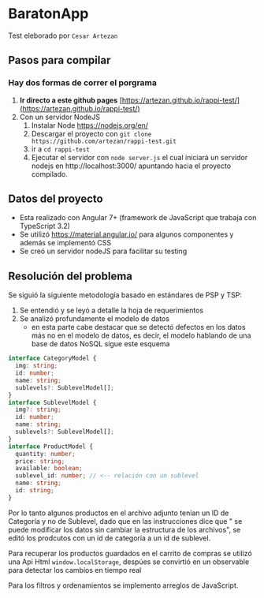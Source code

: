 # BaratonApp

Test eleborado por `Cesar Artezan`

## Pasos para compilar

### Hay dos formas de correr el porgrama

1. **Ir directo a este github pages** [https://artezan.github.io/rappi-test/](https://artezan.github.io/rappi-test/)
2. Con un servidor NodeJS
   1. Instalar Node https://nodejs.org/en/
   2. Descargar el proyecto con `git clone https://github.com/artezan/rappi-test.git`
   3. ir a `cd rappi-test`
   4. Ejecutar el servidor con `node server.js` el cual iniciará un servidor nodejs en http://localhost:3000/ apuntando hacia el proyecto compilado.

## Datos del proyecto

- Esta realizado con Angular 7+ (framework de JavaScript que trabaja con TypeScript 3.2)
- Se utilizó https://material.angular.io/ para algunos componentes y además se implementó CSS
- Se creó un servidor nodeJS para facilitar su testing

## Resolución del problema

Se siguió la siguiente metodología basado en estándares de PSP y TSP:

1. Se entendió y se leyó a detalle la hoja de requerimientos
2. Se analizó profundamente el modelo de datos
   - en esta parte cabe destacar que se detectó defectos en los datos más no en el modelo de datos, es decir, el modelo hablando de una base de datos NoSQL sigue este esquema

```typescript
interface CategoryModel {
  img: string;
  id: number;
  name: string;
  sublevels?: SublevelModel[];
}
interface SublevelModel {
  img?: string;
  id: number;
  name: string;
  sublevels?: SublevelModel[];
}
interface ProductModel {
  quantity: number;
  price: string;
  available: boolean;
  sublevel_id: number; // <-- relación con un sublevel
  name: string;
  id: string;
}
```

Por lo tanto algunos productos en el archivo adjunto tenían un ID de Categoría y no de Sublevel, dado que en las instrucciones dice que " se puede modificar los datos sin cambiar la estructura de los archivos", se editó los prodcutos con un id de categoría a un id de sublevel.

Para recuperar los productos guardados en el carrito de compras se utilizó una Api Html `window.localStorage`, despúes se convirtió en un observable para detectar los cambios en tiempo real

Para los filtros y ordenamientos se implemento arreglos de JavaScript.
